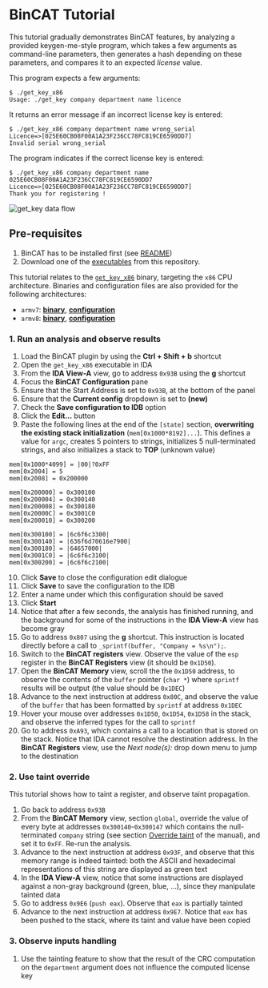 # BinCAT Tutorial

This tutorial gradually demonstrates BinCAT features, by analyzing a provided
keygen-me-style program, which takes a few arguments as command-line
parameters, then generates a hash depending on these parameters, and compares
it to an expected *license* value.

This program expects a few arguments:
```
$ ./get_key_x86
Usage: ./get_key company department name licence
```

It returns an error message if an incorrect license key is entered:
```
$ ./get_key_x86 company department name wrong_serial
Licence=>[025E60CB08F00A1A23F236CC78FC819CE6590DD7]
Invalid serial wrong_serial
```

The program indicates if the correct license key is entered:
```
$ ./get_key_x86 company department name 025E60CB08F00A1A23F236CC78FC819CE6590DD7
Licence=>[025E60CB08F00A1A23F236CC78FC819CE6590DD7]
Thank you for registering !
```

![get_key data flow](img/get_key-dataflow.png)

## Pre-requisites
1. BinCAT has to be installed first (see [README](../README.md#installation))
2. Download one of the [executables](../../../raw/master/doc/get_key) from this repository.

This tutorial relates to the
[`get_key_x86`](../../../raw/master/doc/get_key/get_key_x86) binary, targeting
the `x86` CPU architecture.
Binaries and configuration files are also provided for the following architectures:

* `armv7`: [**binary**](../../../raw/master/doc/get_key/get_key_armv7), [**configuration**](../../../raw/master/doc/get_key/get_key_armv7.ini)
* `armv8`: [**binary**](../../../raw/master/doc/get_key/get_key_armv8), [**configuration**](../../../raw/master/doc/get_key/get_key_armv8.ini)


### 1. Run an analysis and observe results

1. Load the BinCAT plugin by using the **Ctrl + Shift + b** shortcut
2. Open the `get_key_x86` executable in IDA
3. From the **IDA View-A** view, go to address `0x93B` using the **g**
   shortcut
4. Focus the **BinCAT Configuration** pane
5. Ensure that the Start Address is set to `0x93B`, at the bottom of the panel
6. Ensure that the **Current config** dropdown is set to **(new)**
7. Check the **Save configuration to IDB** option
8. Click the **Edit...** button
9. Paste the following lines at the end of the `[state]` section, **overwriting
   the existing stack initialization** (`mem[0x1000*8192]...`). This defines
   a value for `argc`, creates 5 pointers to strings, initializes 5
   null-terminated strings, and also initializes a stack to **TOP** (unknown
   value)
```
mem[0x1000*4099] = |00|?0xFF
mem[0x2004] = 5
mem[0x2008] = 0x200000

mem[0x200000] = 0x300100
mem[0x200004] = 0x300140
mem[0x200008] = 0x300180
mem[0x20000C] = 0x3001C0
mem[0x200010] = 0x300200

mem[0x300100] = |6c6f6c3300|
mem[0x300140] = |636f6d70616e7900|
mem[0x300180] = |64657000|
mem[0x3001C0] = |6c6f6c3100|
mem[0x300200] = |6c6f6c2100|
```
10. Click **Save** to close the configuration edit dialogue
11. Click **Save** to save the configuration to the IDB
12. Enter a name under which this configuration should be saved
13. Click **Start**
14. Notice that after a few seconds, the analysis has finished running, and the
    background for some of the instructions in the **IDA View-A** view has
    become gray
15. Go to address `0x807` using the **g** shortcut. This instruction is
    located directly before a call to `_sprintf(buffer, "Company = %s\n");`.
16. Switch to the **BinCAT registers** view.
    Observe the value of the `esp` register in the **BinCAT Registers** view (it
    should be `0x1D50`).
17. Open the **BinCAT Memory** view, scroll the the `0x1D50` address,
    to observe the contents of the `buffer` pointer (`char *`) where `sprintf`
    results will be output (the value should be `0x1DEC`)
18. Advance to the next instruction at address `0x80C`, and observe the
    value of the `buffer` that has been formatted by `sprintf` at address
    `0x1DEC`
19. Hover your mouse over addresses `0x1D50`, `0x1D54`, `0x1D58` in the stack,
    and observe the inferred types for the call to `sprintf`
20. Go to address `0xA93`, which contains a call to a location that is stored
    on the stack. Notice that IDA cannot resolve the destination address. In
    the **BinCAT Registers** view, use the *Next node(s):* drop down menu
    to jump to the destination

### 2. Use taint override
This tutorial shows how to taint a register, and observe taint propagation.

1. Go back to address `0x93B`
2. From the **BinCAT Memory** view, section `global`, override the value of
   every byte at addresses `0x300140`-`0x300147` which contains the
   null-terminated `company` string (see section [Override
   taint](manual.md#override-taint) of the manual), and set it to `0xFF`.
   Re-run the analysis.
3. Advance to the next instruction at address `0x93F`, and observe that this
   memory range is indeed tainted: both the ASCII and hexadecimal
   representations of this string are displayed as green text
4. In the **IDA View-A** view, notice that some instructions are displayed
   against a non-gray background (green, blue, ...), since they manipulate
   tainted data
5. Go to address `0x9E6` (`push eax`). Observe that `eax` is partially tainted
6. Advance to the next instruction at address `0x9E7`. Notice that `eax` has
   been pushed to the stack, where its taint and value have been copied

### 3. Observe inputs handling

1. Use the tainting feature to show that the result of the CRC computation on
   the `department` argument does not influence the computed license key

